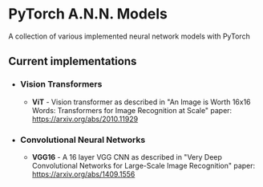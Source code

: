 # PyTorch A.N.N. Models
A collection of various implemented neural network models with PyTorch

## Current implementations

- ### Vision Transformers
  - <b>ViT</b> - Vision transformer as described in "An Image is Worth 16x16 Words: Transformers for Image Recognition at Scale" paper: https://arxiv.org/abs/2010.11929

- ### Convolutional Neural Networks
  - <b>VGG16</b> - A 16 layer VGG CNN as described in "Very Deep Convolutional Networks for Large-Scale Image Recognition" paper: https://arxiv.org/abs/1409.1556